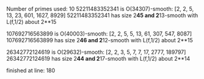 Number of primes used: 10
52211483352341 is O(34307)-smooth:
	 [2, 2, 5, 13, 23, 601, 1627, 8929]
52211483352341 has size 2**45 and 2**13-smooth with L(f,1/2) about 2**15

107692716563899 is O(40003)-smooth:
	 [2, 2, 5, 5, 13, 61, 307, 547, 8087]
107692716563899 has size 2**46 and 2**12-smooth with L(f,1/2) about 2**15

26342772124619 is O(29632)-smooth:
	 [2, 2, 3, 5, 7, 7, 17, 2777, 189797]
26342772124619 has size 2**44 and 2**17-smooth with L(f,1/2) about 2**14

finished at line: 180
